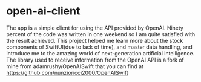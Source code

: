 # open-ai-client

The app is a simple client for using the API provided by OpenAI. Ninety percent of the code was written in one weekend so I am quite satisfied with the result achieved. This project helped me learn more about the stock components of SwiftUI(due to lack of time), and master data handling, and introduce me to the amazing world of next-generation artificial intelligence. The library used to receive information from the OpenAI API is a fork of mine from adamrushy/OpenAISwift that you can find at https://github.com/nunzioricci2000/OpenAISwift
